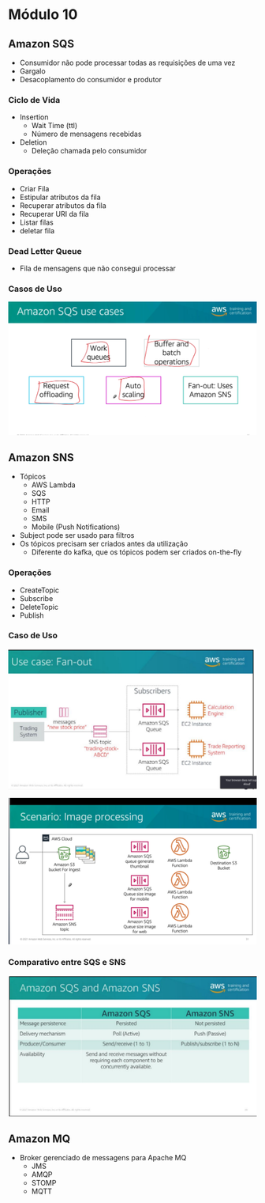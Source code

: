 # Módulo 10


## Amazon SQS
- Consumidor não pode processar todas as requisições de uma vez
- Gargalo
- Desacoplamento do consumidor e produtor

### Ciclo de Vida
- Insertion
  - Wait Time (ttl)
  - Número de mensagens recebidas
- Deletion
  - Deleção chamada pelo consumidor

### Operações
- Criar Fila
- Estipular atributos da fila
- Recuperar atributos da fila
- Recuperar URI da fila
- Listar filas
- deletar fila

### Dead Letter Queue
- Fila de mensagens que não consegui processar

### Casos de Uso

![picture 9](images/da0d0bb54ea446070d2aa7ca3f0f790835485e80171c33a8fb7397a2aacf382e.png)  


## Amazon SNS
- Tópicos
  - AWS Lambda
  - SQS
  - HTTP
  - Email
  - SMS
  - Mobile (Push Notifications)
- Subject pode ser usado para filtros
- Os tópicos precisam ser criados antes da utilização  
  - Diferente do kafka, que os tópicos podem ser criados on-the-fly

### Operações
 - CreateTopic
 - Subscribe
 - DeleteTopic
 - Publish

### Caso de Uso

![picture 11](images/b2b152c45eddd75dcab863ef6b2e34b5c44195c18a4ca84abc6a0ee935fd49fe.png)  


![picture 10](images/d5863cac111f837668fe9a40601310df4ef73d1fc3c33e3f116e701ac4991a3c.png)  


### Comparativo entre SQS e SNS

![picture 12](images/5067011db29be9fb29b025f8d0e78795bff321e402d382c68d0c6e0988cf074a.png)  



## Amazon MQ
- Broker gerenciado de messagens para Apache MQ
    - JMS
    - AMQP
    - STOMP
    - MQTT